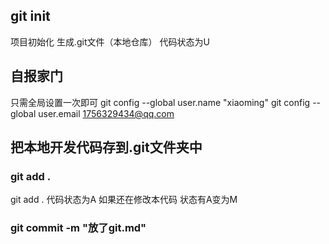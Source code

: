 ## git init 

项目初始化 生成.git文件（本地仓库）
代码状态为U

## 自报家门
只需全局设置一次即可
git config --global user.name "xiaoming"
git config --global user.email 1756329434@qq.com


## 把本地开发代码存到.git文件夹中

### git add .
git add . 代码状态为A 
如果还在修改本代码 状态有A变为M
### git commit -m "放了git.md"

